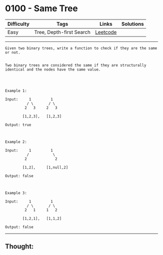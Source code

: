# 0100 - Same Tree

Difficulty  | Tags | Links | Solutions
----------- | ---- | ----- | -----
Easy | Tree, Depth-first Search | [Leetcode](https://leetcode.com/problems/same-tree/description/) |


-----------

```
Given two binary trees, write a function to check if they are the same or not.


Two binary trees are considered the same if they are structurally identical and the nodes have the same value.




Example 1:

Input:     1         1
          / \       / \
         2   3     2   3

        [1,2,3],   [1,2,3]

Output: true



Example 2:

Input:     1         1
          /           \
         2             2

        [1,2],     [1,null,2]

Output: false



Example 3:

Input:     1         1
          / \       / \
         2   1     1   2

        [1,2,1],   [1,1,2]

Output: false
```

-----------

## Thought:
